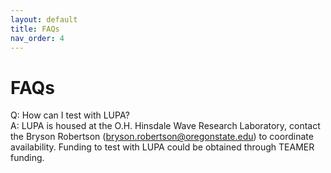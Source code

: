 ```yaml
---
layout: default
title: FAQs
nav_order: 4
---
```

# FAQs

Q:	How can I test with LUPA?   
A:	LUPA is housed at the O.H. Hinsdale Wave Research Laboratory, contact the Bryson Robertson (bryson.robertson@oregonstate.edu) to coordinate availability. Funding to test with LUPA could be obtained through TEAMER funding.


